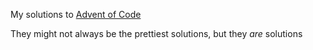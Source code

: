 My solutions to [Advent of Code](https://adventofcode.com/)

They might not always be the prettiest solutions, but they *are* solutions
